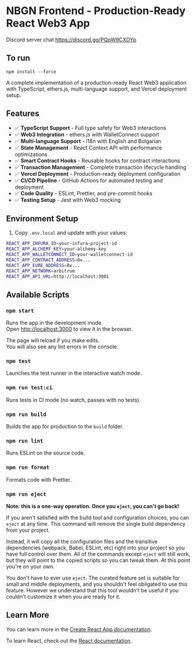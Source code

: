 # NBGN Frontend - Production-Ready React Web3 App

Discord server chat
https://discord.gg/PQpW9CXDYp

## To run

```
npm install --force
```

A complete implementation of a production-ready React Web3 application with TypeScript, ethers.js, multi-language support, and Vercel deployment setup.

## Features

- ✅ **TypeScript Support** - Full type safety for Web3 interactions
- ✅ **Web3 Integration** - ethers.js with WalletConnect support
- ✅ **Multi-language Support** - i18n with English and Bulgarian
- ✅ **State Management** - React Context API with performance optimizations
- ✅ **Smart Contract Hooks** - Reusable hooks for contract interactions
- ✅ **Transaction Management** - Complete transaction lifecycle handling
- ✅ **Vercel Deployment** - Production-ready deployment configuration
- ✅ **CI/CD Pipeline** - GitHub Actions for automated testing and deployment
- ✅ **Code Quality** - ESLint, Prettier, and pre-commit hooks
- ✅ **Testing Setup** - Jest with Web3 mocking

## Environment Setup

1. Copy `.env.local` and update with your values:
```bash
REACT_APP_INFURA_ID=your-infura-project-id
REACT_APP_ALCHEMY_KEY=your-alchemy-key
REACT_APP_WALLETCONNECT_ID=your-walletconnect-id
REACT_APP_CONTRACT_ADDRESS=0x...
REACT_APP_EURE_ADDRESS=0x...
REACT_APP_NETWORK=arbitrum
REACT_APP_API_URL=http://localhost:3001
```

## Available Scripts

### `npm start`

Runs the app in the development mode.\
Open [http://localhost:3000](http://localhost:3000) to view it in the browser.

The page will reload if you make edits.\
You will also see any lint errors in the console.

### `npm test`

Launches the test runner in the interactive watch mode.

### `npm run test:ci`

Runs tests in CI mode (no watch, passes with no tests).

### `npm run build`

Builds the app for production to the `build` folder.

### `npm run lint`

Runs ESLint on the source code.

### `npm run format`

Formats code with Prettier.

### `npm run eject`

**Note: this is a one-way operation. Once you `eject`, you can't go back!**

If you aren't satisfied with the build tool and configuration choices, you can `eject` at any time. This command will remove the single build dependency from your project.

Instead, it will copy all the configuration files and the transitive dependencies (webpack, Babel, ESLint, etc) right into your project so you have full control over them. All of the commands except `eject` will still work, but they will point to the copied scripts so you can tweak them. At this point you're on your own.

You don't have to ever use `eject`. The curated feature set is suitable for small and middle deployments, and you shouldn't feel obligated to use this feature. However we understand that this tool wouldn't be useful if you couldn't customize it when you are ready for it.

## Learn More

You can learn more in the [Create React App documentation](https://facebook.github.io/create-react-app/docs/getting-started).

To learn React, check out the [React documentation](https://reactjs.org/).